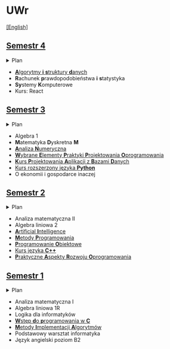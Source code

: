 # UWr

[\[English\]](README.en.md)


## [Semestr 4](Sem4/)

<details>
    <summary> Plan </summary>

```mermaid
gantt
    title Zimowy 23/24
    dateFormat HH
    axisFormat %H:%M

    section Monday
        AISD                            : 16, 19

    section Tuesday
        RPIS                            : 12, 14
        AISD                            : active, 14, 16
        RPIS                            : active, 16, 18

    section Wednesday

    section Thursday
        SyK                             : 10, 12
        React                           : active, 12, 14
        SyK                             : active, 14, 16

    section Friday
        React                           : 08, 10
        AISD                            : active, 10, 12
        AISD                            : 17, 18
```

</details>

* [**A**lgorytmy **i** **s**truktury **d**anych](Sem4/AISD/)
* **R**achunek **p**rawdopodobieństwa **i** **s**tatystyka
* **Sy**stemy **K**omputerowe
* Kurs: React


## [Semestr 3](Sem3/)

<details>
    <summary> Plan </summary>

```mermaid
gantt
    title Zimowy 23/24
    dateFormat HH
    axisFormat %H:%M

    section Monday
        Matematyka Dyskretna M          : active, 14, 17
        KPA z bazami danych             : active, 16, 18

        Algebra 1                       : active, 12, 14

    section Tuesday
        WEPPO                           : active, 10, 12
        Ekonomia                        : active, 14, 16

        AN (Woźny)                      : 10, 12
        WEPPO (Zychla)                  : 08, 10

        Algebra 1                       : active, 08, 10

    section Wednesday
        Analiza numeryczna              : active, 10, 13

        KPABD (Abbasi)                  : 18, 20

    section Thursday
        Analiza numeryczna (repe)       : active, 12, 14

        MDM (Stachowiak)              : 16, 19
        PY (Młotkowski)                 : 10, 12

    section Friday
        Rozszerzony Python              : active, 10, 12

        Algebra 1                       : 08, 10
```

</details>

* Algebra 1
* **M**atematyka **D**yskretna **M**
* [**A**naliza **N**umeryczna](Sem3/AN/)
* [**W**ybrane **E**lementy **P**raktyki **P**rojektowania **O**programowania](Sem3/WEPPO/)
* [**K**urs **P**rojektowania **A**plikacji z **B**azami **D**anych](Sem3/KPABD/)
* [Kurs rozszerzony języka **Python**](Sem3/PY/)
* O ekonomii i gospodarce inaczej


## [Semestr 2](Sem2/)

<details>
    <summary> Plan </summary>

```mermaid
gantt
    title Letni 22/23
    dateFormat HH
    axisFormat %H:%M

    section Monday
        Algebra liniowa 2   : 12, 14 

    section Tuesday
        Algebra liniowa 2   : active, 09, 12
        MP                  : 12, 15
        PARO                : 16, 19

    section Wednesday
        Analiza II          : active, 08, 10
        Sztuczna inteligencja : active, 08, 10
        Metody programowania : active, 10, 13

    section Thursday
        Algebra liniowa 2       : active, 08, 10
        Seminarium Młody Badacz : 08, 10
        Programowanie obiektowe : active, 10, 12
        AI                      : 10, 12
        Analiza II              : active, 12, 14
        PO                      : 12, 14
        Kurs C++                : 14, 16
        Analiza II              : 16, 18
        Kurs C++                : active, 16, 18

    section Friday
        Analiza II              : 08, 10
```
</details>

* Analiza matematyczna II
* Algebra liniowa 2
* [**A**rtificial **I**ntelligence](Sem2/AI)
* [**M**etody **P**rogramowania](Sem2/MP/)
* [**P**rogramowanie **O**biektowe](Sem2/PO/)
* [Kurs języka **C++**](Sem2/CPP/)
* [**P**raktyczne **A**spekty **R**ozwoju **O**programowania](Sem2/PARO/)


## [Semestr 1](Sem1/)

<details>
    <summary> Plan </summary>
    
```mermaid
gantt
    title Zimowy 22/23
    dateFormat HH
    axisFormat %H:%M

    section Monday
        LDI : 10, 12
        Logika dla informatyków : active, 12, 14

    section Tuesday
        Analiza I : active, 08, 10
        Podstawowy warsztat informatyka: active, 11, 12

    section Wednesday
        Algebra liniowa 1R : active, 09, 11
        Algebra liniowa 1R : 11, 13
        WdpC : 14, 16
        PWI : 16, 17

    section Thursday
        Analiza I : 08, 10
        Wstęp do programowania w C : active, 10, 12
        Algebra liniowa 1R : active, 12, 14

    section Friday
        Analiza I : 08, 10
        Analiza I : active, 10, 12
        MIA : 14, 16
        Metody implementacji algorytmów : active, 16, 17

```
</details>

* Analiza matematyczna I
* Algebra liniowa 1R
* Logika dla informatyków
* [**W**stęp **d**o **p**rogramowania w **C**](Sem1/WdpC/)
* [**M**etody **I**mplementacji **A**lgorytmów](Sem1/MIA/)
* Podstawowy warsztat informatyka
* Język angielski poziom B2


